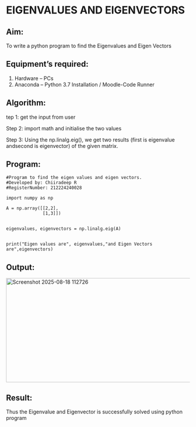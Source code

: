 # EIGENVALUES AND EIGENVECTORS
## Aim:
To write a python program to find the Eigenvalues and Eigen Vectors
## Equipment’s required:
1. 	Hardware – PCs
2. 	Anaconda – Python 3.7 Installation / Moodle-Code Runner
## Algorithm:
tep 1: get the input from user

Step 2: import math and initialise the two values

Step 3: Using the np.linalg.eig(), we get two results (first is eigenvalue andsecond is eigenvector) of the given matrix.

## Program:
~~~
#Program to find the eigen values and eigen vectors.
#Developed by: Chiiradeep R
#RegisterNumber: 212224240028

import numpy as np

A = np.array([[2,2],
              [1,3]])


eigenvalues, eigenvectors = np.linalg.eig(A)


print("Eigen values are", eigenvalues,"and Eigen Vectors are",eigenvectors)
~~~

## Output:
<img width="1399" height="285" alt="Screenshot 2025-08-18 112726" src="https://github.com/user-attachments/assets/5ac25735-8a30-4a48-81e0-d20135882c66" />

## Result:
Thus the Eigenvalue and Eigenvector is successfully solved using python program
